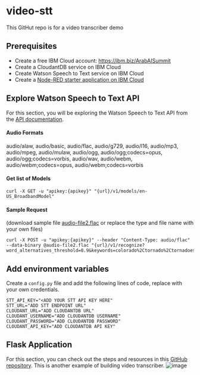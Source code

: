 # video-stt
This GitHut repo is for a video transcriber demo
## Prerequisites
- Create a free IBM Cloud account: https://ibm.biz/ArabAISummit
- Create a CloudantDB service on IBM Cloud
- Create Watson Speech to Text service on IBM Cloud
- Create a <a href="https://developer.ibm.com/tutorials/how-to-create-a-node-red-starter-application/">Node-RED starter application on IBM Cloud</a>
## Explore Watson Speech to Text API
For this section, you will be exploring the Watson Speech to Text API from the <a href="https://cloud.ibm.com/apidocs/speech-to-text">API documentation</a>.
#### Audio Formats
audio/alaw, audio/basic, audio/flac, audio/g729, audio/l16, audio/mp3, audio/mpeg, audio/mulaw, audio/ogg, audio/ogg;codecs=opus, audio/ogg;codecs=vorbis, audio/wav, audio/webm, audio/webm;codecs=opus, audio/webm;codecs=vorbis

#### Get list of Models
```
curl -X GET -u "apikey:{apikey}" "{url}/v1/models/en-US_BroadbandModel"
```

#### Sample Request
(download sample file <a href="https://watson-developer-cloud.github.io/doc-tutorial-downloads/speech-to-text/reference/audio-file2.flac">audio-file2.flac</a> or replace the type and file name with your own files)
```
curl -X POST -u "apikey:{apikey}" --header "Content-Type: audio/flac" --data-binary @audio-file2.flac "{url}/v1/recognize?word_alternatives_threshold=0.9&keywords=colorado%2Ctornado%2Ctornadoes&keywords_threshold=0.5"
```
## Add environment variables
Create a ```config.py``` file and add the following lines of code, replace with your own credentials.
```
STT_API_KEY="<ADD YOUR STT API KEY HERE"
STT_URL="ADD STT ENDPOINT URL"
CLOUDANT_URL="ADD CLOUDANTDB URL"
CLOUDANT_USERNAME="ADD CLOUDANTDB USERNAME"
CLOUDANT_PASSWORD="ADD CLOUDANTDB PASSWORD"
CLOUDANT_API_KEY="ADD CLOUDANTDB API KEY"
```
## Flask Application
For this section, you can check out the steps and resources in this <a href="https://github.com/Call-for-Code/cfc-covid-19-video-transcriber">GitHub repository</a>. This is another example of building video transcriber.
![image](https://user-images.githubusercontent.com/36239840/114268661-3ccc2500-9a13-11eb-8aa3-68363b136976.png)
